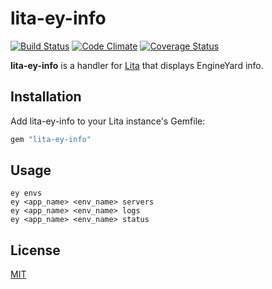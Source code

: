 # lita-ey-info

[![Build Status](https://travis-ci.org/carlosparamio/lita-ey-info.png?branch=master)](https://travis-ci.org/carlosparamio/lita-ey-info)
[![Code Climate](https://codeclimate.com/github/carlosparamio/lita-ey-info.png)](https://codeclimate.com/github/carlosparamio/lita-ey-info)
[![Coverage Status](https://coveralls.io/repos/carlosparamio/lita-ey-info/badge.png)](https://coveralls.io/r/carlosparamio/lita-ey-info)

**lita-ey-info** is a handler for [Lita](http://lita.io/) that displays EngineYard info.

## Installation

Add lita-ey-info to your Lita instance's Gemfile:

``` ruby
gem "lita-ey-info"
```

## Usage

```
ey envs
ey <app_name> <env_name> servers
ey <app_name> <env_name> logs
ey <app_name> <env_name> status
```

## License

[MIT](http://opensource.org/licenses/MIT)